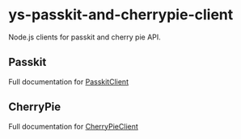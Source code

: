 # ys-passkit-and-cherrypie-client

Node.js clients for passkit and cherry pie API. 

## Passkit 

Full documentation for [PasskitClient](README-PASSKIT.md)

## CherryPie 
Full documentation for [CherryPieClient](README-CHERRY-PIE.md)